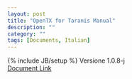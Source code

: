 ```yaml
---
layout: post
title: "OpenTX for Taranis Manual"
description: ""
category: ""
tags: [Documents, Italian]
---
```

{% include JB/setup %}
Versione 1.0.8-j  
[Document Link](https://opentx.googlecode.com/files/manuale-italiano-1.0.8j.pdf)
